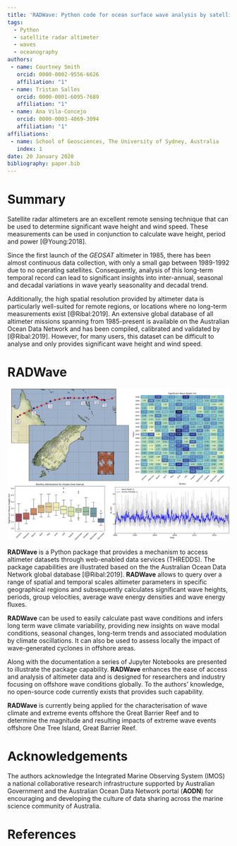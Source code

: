 ```yaml
---
title: 'RADWave: Python code for ocean surface wave analysis by satellite radar altimeter'
tags:
  - Python
  - satellite radar altimeter
  - waves
  - oceanography
authors:
 - name: Courtney Smith
   orcid: 0000-0002-9556-6626
   affiliation: "1"
 - name: Tristan Salles
   orcid: 0000-0001-6095-7689
   affiliation: "1"
 - name: Ana Vila-Concejo
   orcid: 0000-0003-4069-3094
   affiliation: "1"
affiliations:
 - name: School of Geosciences, The University of Sydney, Australia
   index: 1
date: 20 January 2020
bibliography: paper.bib
---
```


# Summary

Satellite radar altimeters are an excellent remote sensing technique that can be used to determine significant wave height and wind speed. These measurements can be used in conjunction to calculate wave height, period and power [@Young:2018].

Since the first launch of the *GEOSAT* altimeter in 1985, there has been almost continuous data collection, with only a small gap between 1989-1992 due to no operating satellites. Consequently, analysis of this long-term temporal record can lead to significant insights into inter-annual, seasonal and decadal variations in wave yearly seasonality and decadal trend.

Additionally, the high spatial resolution provided by altimeter data is particularly well-suited for remote regions, or locations where no long-term measurements exist [@Ribal:2019]. An extensive global database of all altimeter missions spanning from 1985-present is available on the Australian Ocean Data Network and has been compiled, calibrated and validated by [@Ribal:2019]. However, for many users, this dataset can be difficult to analyse and only provides significant wave height and wind speed.

# RADWave

![An example of wave analysis perform with RADWave and its plotting capabilities.\label{fig:example}](fig1.jpg)

**RADWave** is a Python package that provides a mechanism to access altimeter datasets through web-enabled data services (THREDDS). The package capabilities are illustrated based on the the Australian Ocean Data Network global database [@Ribal:2019]. **RADWave** allows to query over a range of spatial and temporal scales altimeter parameters in specific geographical regions and subsequently calculates significant wave heights, periods, group velocities, average wave energy densities and wave energy fluxes.

**RADWave** can be used to easily calculate past wave conditions and infers long term wave climate variability, providing new insights on wave modal conditions, seasonal changes, long-term trends and associated modulation by climate oscillations. It can also be used to assess locally the impact of wave-generated cyclones in offshore areas.

Along with the documentation a series of Jupyter Notebooks are presented to illustrate the package capability. **RADWave** enhances the ease of access and analysis of altimeter data and is designed for researchers and industry focusing on offshore wave conditions globally. To the authors' knowledge, no open-source code currently exists that provides such capability.


**RADWave** is currently being applied for the characterisation of wave climate and extreme events offshore the Great Barrier Reef and to determine the magnitude and resulting impacts of extreme wave events offshore One Tree Island, Great Barrier Reef.

# Acknowledgements

The authors acknowledge the Integrated Marine Observing System (IMOS) a national collaborative research infrastructure supported by Australian Government and the Australian Ocean Data Network portal (**AODN**) for encouraging and developing the culture of data sharing across the marine science community of Australia.

# References

